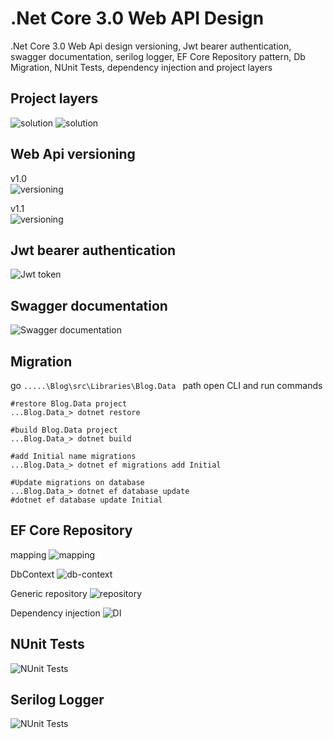 .Net Core 3.0 Web API Design
============================

.Net Core 3.0 Web Api design versioning, Jwt bearer authentication, swagger documentation, serilog logger,
 EF Core Repository pattern, Db Migration, NUnit Tests, dependency injection and project layers  


 Project layers
 --------------


<img src="./screenshot/solution.JPG" max-height="400" alt="solution" />
<img src="./screenshot/solution-2.JPG" max-height="400" alt="solution" />


Web Api versioning
 -----------------
v1.0
<br />
<img src="./screenshot/versioning-v1.JPG" max-height="400" alt="versioning" />
<br />

 v1.1
<br />
<img src="./screenshot/versioning-v11.JPG" max-height="400" alt="versioning" />
 
Jwt bearer authentication
-------------------------
<img src="./screenshot/jwt-bearer-token.JPG" max-height="400" alt="Jwt token" />


Swagger documentation
---------------------
<img src="./screenshot/swagger-method-doc.JPG" max-height="400" alt="Swagger documentation" />


Migration
---------
go ```.....\Blog\src\Libraries\Blog.Data ``` path
open CLI and run commands
```
#restore Blog.Data project
...Blog.Data_> dotnet restore

#build Blog.Data project
...Blog.Data_> dotnet build

#add Initial name migrations 
...Blog.Data_> dotnet ef migrations add Initial

#Update migrations on database
...Blog.Data_> dotnet ef database update
#dotnet ef database update Initial

```

EF Core Repository
------------------

mapping
<img src="./screenshot/post-mapping.JPG" max-height="400" alt="mapping" /> 
<br />

DbContext
<img src="./screenshot/ef-db-context.JPG" max-height="400" alt="db-context" />
<br />

Generic repository
<img src="./screenshot/repository.JPG" max-height="400" alt="repository" />
<br />

Dependency injection
<img src="./screenshot/DI-DbContext-coniguration.JPG" max-height="400" alt="DI" />


NUnit Tests
-----------

<img src="./screenshot/post-service-test.JPG" max-height="400" alt="NUnit Tests" />


Serilog Logger
-----------
<img src="./screenshot/serilog-configurion.JPG" max-height="400" alt="NUnit Tests" />
